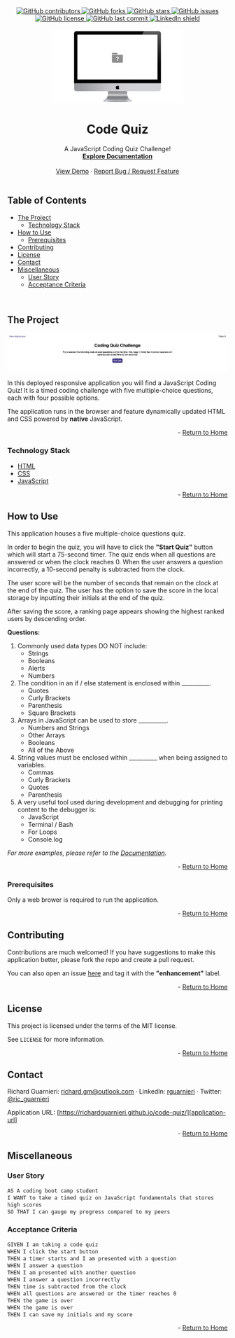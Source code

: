<!-- This template was created following The Markdown Guide - https://www.markdownguide.org/ -->

<!-- If you are editing this README.md on VS Code, please highlight and replace the following keywords enclosed in backticks (``) using:
* MacOS: CMD + Shift + L
* Windows: CRTL + Shift + L

GitHub Username: `richardguarnieri`
GitHub Repository: `code-quiz`
Your Name: `Richard Guarnieri`
Email: `richard.gm@outlook.com`
LinkedIn Username: `rguarnieri`
Twitter Username: `ric_guarnieri`
Project Title: `Code Quiz`
Project Description: `A JavaScript Coding Quiz Challenge!`
-->

<!-- Please also update the following links -->
[logo]: ./img/logo.png
[application-image]: ./img/app-image.png
[application-url]: https://richardguarnieri.github.io/code-quiz/

<div id="home"><div> 

<!-- Badges / Shields -->
<!-- These were created using https://shields.io/ - feel free to replace / create yours by modifying links below: -->

<div align="center">
    <a href="https://github.com/richardguarnieri/code-quiz/graphs/contributors">
        <img alt="GitHub contributors" src="https://img.shields.io/github/contributors/richardguarnieri/code-quiz?style=for-the-badge">
    <a>
     <a href="https://github.com/richardguarnieri/code-quiz/network/members">
        <img alt="GitHub forks" src="https://img.shields.io/github/forks/richardguarnieri/code-quiz?style=for-the-badge">
    <a>
     <a href="https://github.com/richardguarnieri/code-quiz/stargazers">
        <img alt="GitHub stars" src="https://img.shields.io/github/stars/richardguarnieri/code-quiz?style=for-the-badge">
    <a>
     <a href="https://github.com/richardguarnieri/code-quiz/issues">
        <img alt="GitHub issues" src="https://img.shields.io/github/issues/richardguarnieri/code-quiz?style=for-the-badge">
    <a>
     <a href="https://github.com/richardguarnieri/code-quiz/blob/main/LICENSE">
        <img alt="GitHub license" src="https://img.shields.io/github/license/richardguarnieri/code-quiz?label=license&style=for-the-badge">
    <a>
     <a href="https://github.com/richardguarnieri/code-quiz/commits/main">
        <img alt="GitHub last commit" src="https://img.shields.io/github/last-commit/richardguarnieri/code-quiz?style=for-the-badge">
    <a>
    <a href="https://www.linkedin.com/in/rguarnieri/">
        <img alt="LinkedIn shield" src="https://img.shields.io/badge/-LinkedIn-black.svg?style=for-the-badge&logo=linkedin&colorB=555">
    <a>
</div>
<br>


<!-- Header -->

<div align="center">
    <a href="https://github.com/richardguarnieri/code-quiz">
        <img src="./img/logo.png" alt="Logo" width="300" height="auto">
    </a>
    <h1 align="center">Code Quiz</h1>
    <div>
        A JavaScript Coding Quiz Challenge!
        <br>
        <a href="https://github.com/richardguarnieri/code-quiz">
            <strong>Explore Documentation</strong>
        </a>
        <br>
        <br>
        <a href="https://github.com/richardguarnieri/code-quiz">View Demo</a>
        ·
        <a href="https://github.com/richardguarnieri/code-quiz/issues">Report Bug / Request Feature</a>
    </div>
</div>
<br>


<!-- Table of Contents -->
## Table of Contents

* [The Project](#the-project)
    * [Technology Stack](#technology-stack)
* [How to Use](#how-to-use)
    * [Prerequisites](#prerequisites)
* [Contributing](#contributing)
* [License](#license)
* [Contact](#contact)
* [Miscellaneous](#miscellaneous)
    * [User Story](#user-story)
    * [Acceptance Criteria](#acceptance-criteria)
<br>


<!-- The Project -->
## The Project

[![Application Image][application-image]][application-url]

In this deployed responsive application you will find a JavaScript Coding Quiz! It is a timed coding challenge with five multiple-choice questions, each with four possible options.

The application runs in the browser and feature dynamically updated HTML and CSS powered by **native** JavaScript.

<p align="right"> - <a href="#home">Return to Home</a></p>

### Technology Stack

* [HTML](https://html.spec.whatwg.org/)
* [CSS](https://www.w3.org/TR/CSS/#css)
* [JavaScript](https://www.ecma-international.org/publications-and-standards/standards/ecma-262/)

<p align="right"> - <a href="#home">Return to Home</a></p>


<!-- How to Use -->
## How to Use

This application houses a five multiple-choice questions quiz.

In order to begin the quiz, you will have to click the **"Start Quiz"** button which will start a 75-second timer. The quiz ends when all questions are answered or when the clock reaches 0. When the user answers a question incorrectly, a 10-second penalty is subtracted from the clock.


The user score will be the number of seconds that remain on the clock at the end of the quiz. The user has the option to save the score in the local storage by inputting their initials at the end of the quiz.

After saving the score, a ranking page appears showing the highest ranked users by descending order.

**Questions:**
1. Commonly used data types DO NOT include:
    * Strings
    * Booleans
    * Alerts
    * Numbers
1. The condition in an if / else statement is enclosed within __________.
    * Quotes
    * Curly Brackets
    * Parenthesis
    * Square Brackets
1. Arrays in JavaScript can be used to store __________.
    * Numbers and Strings
    * Other Arrays
    * Booleans
    * All of the Above
1. String values must be enclosed within __________ when being assigned to variables.
    * Commas
    * Curly Brackets
    * Quotes
    * Parenthesis
1. A very useful tool used during development and debugging for printing content to the debugger is:
    * JavaScript
    * Terminal / Bash
    * For Loops
    * Console.log

_For more examples, please refer to the [Documentation][documentation-url]._

<p align="right"> - <a href="#home">Return to Home</a></p>

### Prerequisites

Only a web brower is required to run the application.

<p align="right"> - <a href="#home">Return to Home</a></p>


<!-- Contribuiting -->
## Contributing

Contributions are much welcomed! If you have suggestions to make this application better, please fork the repo and create a pull request. 

You can also open an issue [here][github-issues-url] and tag it with the **"enhancement"** label.

<p align="right"> - <a href="#home">Return to Home</a></p>


<!-- License -->
## License

This project is licensed under the terms of the MIT license. 

See `LICENSE` for more information.

<p align="right"> - <a href="#home">Return to Home</a></p>


<!-- Contact -->
## Contact

Richard Guarnieri: richard.gm@outlook.com · LinkedIn: [rguarnieri][linkedin-url] · Twitter: [@ric_guarnieri][twitter-url]

Application URL: [https://richardguarnieri.github.io/code-quiz/][application-url]

<p align="right"> - <a href="#home">Return to Home</a></p>


<!-- Miscellaneous -->
## Miscellaneous
### User Story
```
AS A coding boot camp student
I WANT to take a timed quiz on JavaScript fundamentals that stores high scores
SO THAT I can gauge my progress compared to my peers
```
### Acceptance Criteria
```
GIVEN I am taking a code quiz
WHEN I click the start button
THEN a timer starts and I am presented with a question
WHEN I answer a question
THEN I am presented with another question
WHEN I answer a question incorrectly
THEN time is subtracted from the clock
WHEN all questions are answered or the timer reaches 0
THEN the game is over
WHEN the game is over
THEN I can save my initials and my score
```

<p align="right"> - <a href="#home">Return to Home</a></p>


<!-- References, Links and Images -->
<!-- Badges / Shields Styles -->
[github-contributors-shield]: https://img.shields.io/github/contributors/richardguarnieri/code-quiz?style=for-the-badge
[github-forks-shield]: https://img.shields.io/github/forks/richardguarnieri/code-quiz?style=for-the-badge
[github-stars-shield]: https://img.shields.io/github/stars/richardguarnieri/code-quiz?style=for-the-badge
[github-issues-shield]: https://img.shields.io/github/issues/richardguarnieri/code-quiz?style=for-the-badge
[github-license-shield]: https://img.shields.io/github/license/richardguarnieri/code-quiz?style=for-the-badge
[github-last-commit-shield]: https://img.shields.io/github/last-commit/richardguarnieri/code-quiz?style=for-the-badge
[linkedin-shield]: https://img.shields.io/badge/-LinkedIn-black.svg?style=for-the-badge&logo=linkedin&colorB=555

<!-- Badges / Shields URL -->
[github-contributors-url]: https://github.com/richardguarnieri/code-quiz/graphs/contributors
[github-forks-url]: https://github.com/richardguarnieri/code-quiz/network/members
[github-stars-url]: https://github.com/richardguarnieri/code-quiz/stargazers
[github-issues-url]: https://github.com/richardguarnieri/code-quiz/issues
[github-license-url]: https://github.com/richardguarnieri/code-quiz/blob/main/LICENSE
[linkedin-url]: https://linkedin.com/in/rguarnieri

<!-- Non Badge / Shield Reference Links -->
[documentation-url]: https://github.com/richardguarnieri/code-quiz
[twitter-url]: https://twitter.com/ric_guarnieri